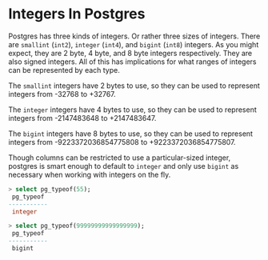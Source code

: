 # Integers In Postgres

Postgres has three kinds of integers. Or rather three sizes of integers. There are `smallint` (`int2`), `integer` (`int4`), and `bigint` (`int8`) integers. As you might expect, they are 2 byte, 4 byte, and 8 byte integers respectively. They are also signed integers. All of this has implications for what ranges of integers can be represented by each type.

The `smallint` integers have 2 bytes to use, so they can be used to represent integers from -32768 to +32767.

The `integer` integers have 4 bytes to use, so they can be used to represent integers from -2147483648 to +2147483647.

The `bigint` integers have 8 bytes to use, so they can be used to represent integers from -9223372036854775808 to +9223372036854775807.

Though columns can be restricted to use a particular-sized integer, postgres is smart enough to default to `integer` and only use `bigint` as necessary when working with integers on the fly.

```sql
> select pg_typeof(55);
 pg_typeof
-----------
 integer

> select pg_typeof(99999999999999999);
 pg_typeof
-----------
 bigint
```
